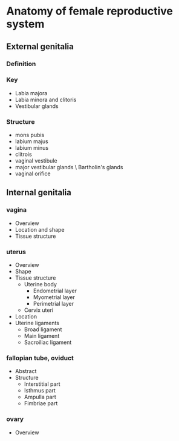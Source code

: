 
# Anatomy of female reproductive system

## External genitalia

### Definition

### Key

- Labia majora
- Labia minora and clitoris
- Vestibular glands

### Structure

- mons pubis
- labium majus
- labium minus
- clitrois
- vaginal vestibule
- major vestibular glands \ Bartholin's glands
- vaginal orifice

## Internal genitalia

### vagina

- Overview
- Location and shape
- Tissue structure

### uterus

- Overview
- Shape
- Tissue structure
  - Uterine body
    - Endometrial layer
    - Myometrial layer
    - Perimetrial layer
  - Cervix uteri 
- Location 
- Uterine ligaments 
  - Broad ligament 
  - Main ligament 
  - Sacroiliac ligament 

### fallopian tube, oviduct 

- Abstract 
- Structure 
  - Interstitial part 
  - Isthmus part 
  - Ampulla part 
  - Fimbriae part 

### ovary 

- Overview
